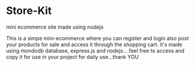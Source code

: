 # Store-Kit
mini ecommerce site made using nodejs


This is a simpe mini-ecommerce where you can register and login also post your products for sale and access it through the shopping cart.
it's made using mondodb database, express.js and nodejs....feel free to access and copy it for use in your project for daily use...thank YOU
